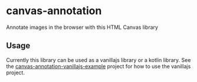 # canvas-annotation
Annotate images in the browser with this HTML Canvas library

## Usage

Currently this library can be used as a vanillajs library or a kotlin library. See the 
[canvas-annotation-vanillajs-example](canvas-annotation-vanillajs-example/) project for how to use the vanillajs project.
